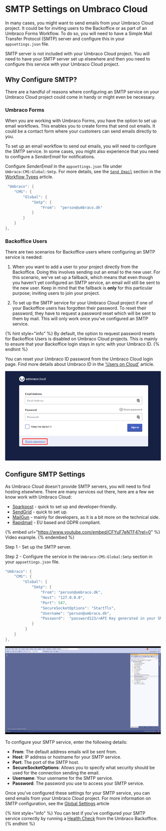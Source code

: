 
# SMTP Settings on Umbraco Cloud

In many cases, you might want to send emails from your Umbraco Cloud project. It could be for inviting users to the Backoffice or as part of an Umbraco Forms Workflow. To do so, you will need to have a Simple Mail Transfer Protocol (SMTP) server and configure this in your `appsettings.json` file.

SMTP server is not included with your Umbraco Cloud project. You will need to have your SMTP server set up elsewhere and then you need to configure this service with your Umbraco Cloud project.

## Why Configure SMTP?

There are a handful of reasons where configuring an SMTP service on your Umbraco Cloud project could come in handy or might even be necessary.

### Umbraco Forms

When you are working with Umbraco Forms, you have the option to set up email workflows. This enables you to create forms that send out emails. It could be a contact form where your customers can send emails directly to you.

To set up an email workflow to send out emails, you will need to configure the SMTP service. In some cases, you might also experience that you need to configure a *SenderEmail* for notifications.

Configure *SenderEmail* in the `appsettings.json` file under `Umbraco:CMS:Global:Smtp`. For more details, see the [`Send Email`](../../umbraco-forms/editor/attaching-workflows/workflow-types.md#send-email) section in the [Workflow Types](../../umbraco-forms/editor/attaching-workflows/workflow-types.md) article.

```csharp
 "Umbraco": {
    "CMS": {
        "Global": {
            "Smtp": {
                "From":  "person@umbraco.dk"
            }
        }
    }
},
```

### Backoffice Users

There are two scenarios for Backoffice users where configuring an SMTP service is needed:

1. When you want to add a user to your project directly from the Backoffice. Doing this involves sending out an email to the new user. For this scenario, we've set up a fallback, which means that even though you haven't yet configured an SMTP service, an email will still be sent to the new user. Keep in mind that the fallback is **only** for this particular purpose; inviting users to join your project.

2. To set up the SMTP service for your Umbraco Cloud project if one of your Backoffice users has forgotten their password. To reset their password, they have to request a password reset which will be sent to them by mail. This will only work once you've configured an SMTP service.

{% hint style="info" %}
By default, the option to request password resets for Backoffice Users is disabled on Umbraco Cloud projects. This is mainly to ensure that your Backoffice login stays in sync with your Umbraco ID.
{% endhint %}

You can reset your Umbraco ID password from the Umbraco Cloud login page. Find more details about Umbraco ID in the ['Users on Cloud'](users-on-cloud.md) article.

![reset password](images/Reset_password.png)

## Configure SMTP Settings

As Umbraco Cloud doesn't provide SMTP servers, you will need to find hosting elsewhere. There are many services out there, here are a few we know work with Umbraco Cloud:

* [Sparkpost](https://www.sparkpost.com/) - quick to set up and developer-friendly.
* [SendGrid](https://sendgrid.com/) - quick to set up.
* [MailGun](https://www.mailgun.com/) - mainly for developers, as it is a bit more on the technical side.
* [Rapidmail](https://www.rapidmail.com/) - EU based and GDPR compliant.

{% embed url="https://www.youtube.com/embed/CFYuF7eNTF4?rel=0" %}
Video example.
{% endembed %}


Step 1 - Set up the SMTP server.

Step 2 - Configure the service in the `Umbraco:CMS:Global:Smtp` section in your `appsettings.json` file.

```csharp
"Umbraco": {
    "CMS": {
        "Global": {
            "Smtp": {
                "From": "person@umbraco.dk",
                "Host": "127.0.0.0",
                "Port": 587,
                "SecureSocketOptions": "StartTls",
                "Username": "person@umbraco.dk",
                "Password":  "password123/<API Key generated in your SMTP server account>"      
            }
         }
    }
},
```

![Configure SMTP settings](images/configure-SMTP-settings.gif)

To configure your SMTP service, enter the following details:

* **From**: The default address emails will be sent from.
* **Host**: IP address or hostname for your SMTP service.
* **Port**: The port of the SMTP host.
* **SecureSocketOptions**: Allows you to specify what security should be used for the connection sending the email.
* **Username**: Your username for the SMTP service.
* **Password**: The password you use to access your SMTP service.

Once you've configured these settings for your SMTP service, you can send emails from your Umbraco Cloud project. For more information on SMTP configuration, see the [Global Settings](../../umbraco-cms/reference/configuration/globalsettings.md) article

{% hint style="info" %}
You can test if you've configured your SMTP service correctly by running a [Health Check](../../umbraco-cms/extending/health-check/README.md) from the Umbraco Backoffice.
{% endhint %}

